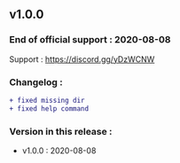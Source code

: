 ## v1.0.0

### End of official support : 2020-08-08

Support : https://discord.gg/yDzWCNW

### Changelog :
```diff
+ fixed missing dir
+ fixed help command
```
### Version in this release : 
+ v1.0.0 : 2020-08-08
